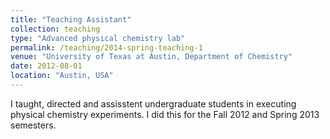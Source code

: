 ```yaml
---
title: "Teaching Assistant"
collection: teaching
type: "Advanced physical chemistry lab"
permalink: /teaching/2014-spring-teaching-1
venue: "University of Texas at Austin, Department of Chemistry"
date: 2012-08-01
location: "Austin, USA"
---
```


I taught, directed and assisstent undergraduate students in executing physical chemistry experiments. I did this for the Fall 2012 and Spring 2013 semesters.
